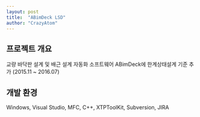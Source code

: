 ```yaml
---
layout: post
title:  "ABimDeck LSD"
author: "CrazyAtom"
---
```


## 프로젝트 개요
교량 바닥판 설계 및 배근 설계 자동화 소프트웨어 ABimDeck에 한계상태설계 기준 추가 (2015.11 ~ 2016.07)

## 개발 환경
Windows, Visual Studio, MFC, C++, XTPToolKit, Subversion, JIRA
